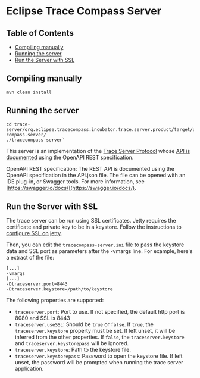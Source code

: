 # Eclipse Trace Compass Server

## Table of Contents

<!-- START doctoc generated TOC please keep comment here to allow auto update -->
<!-- DON'T EDIT THIS SECTION, INSTEAD RE-RUN doctoc TO UPDATE -->

- [Compiling manually](#compiling-manually)
- [Running the server](#running-the-server)
- [Run the Server with SSL](#run-the-server-with-ssl)

<!-- END doctoc generated TOC please keep comment here to allow auto update -->

## Compiling manually

`mvn clean install`

## Running the server

```shell
cd trace-server/org.eclipse.tracecompass.incubator.trace.server.product/target/products/traceserver/linux/gtk/x86_64/trace-compass-server/
./tracecompass-server`
```

This server is an implementation of the [Trace Server Protocol](https://github.com/theia-ide/trace-server-protocol) whose [API is documented](https://theia-ide.github.io/trace-server-protocol/) using the OpenAPI REST specification.

OpenAPI REST specification:
The REST API is documented using the OpenAPI specification in the API.json file.
The file can be opened with an IDE plug-in, or Swagger tools.
For more information, see [https://swagger.io/docs/](https://swagger.io/docs/).

## Run the Server with SSL

The trace server can be run using SSL certificates. Jetty requires the certificate and private key to be in a keystore. Follow the instructions to [configure SSL on jetty](https://www.eclipse.org/jetty/documentation/current/configuring-ssl.html).

Then, you can edit the `tracecompass-server.ini` file to pass the keystore data and SSL port as parameters after the -vmargs line. For example, here's a extract of the file:

```shell
[...]
-vmargs
[...]
-Dtraceserver.port=8443
-Dtraceserver.keystore=/path/to/keystore
```

The following properties are supported:

- `traceserver.port`: Port to use. If not specified, the default http port is 8080 and SSL is 8443
- `traceserver.useSSL`: Should be `true` or `false`. If `true`, the `traceserver.keystore` property must be set. If left unset, it will be inferred from the other properties. If `false`, the `traceserver.keystore` and `traceserver.keystorepass` will be ignored.
- `traceserver.keystore`: Path to the keystore file.
- `traceserver.keystorepass`: Password to open the keystore file. If left unset, the password will be prompted when running the trace server application.
